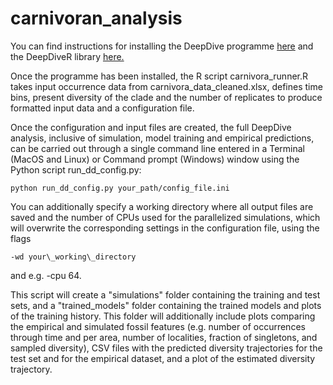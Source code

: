 # carnivoran_analysis

You can find instructions for installing the DeepDive programme [here](https://github.com/DeepDive-project/deepdive) and the DeepDiveR library [here.](https://github.com/DeepDive-project/DeepDiveR)

Once the programme has been installed, the R script carnivora_runner.R takes input occurrence data from carnivora_data_cleaned.xlsx, defines time bins, present diversity of the clade and the number of replicates to produce formatted input data and a configuration file.

Once the configuration and input files are created, the full DeepDive analysis, inclusive of simulation, model training and empirical predictions, can be carried out through a single command line entered in a Terminal (MacOS and Linux) or Command prompt (Windows) window using the Python script run_dd_config.py:

```
python run_dd_config.py your_path/config_file.ini
```

You can additionally specify a working directory where all output files are saved and the number of CPUs used for the parallelized simulations, which will overwrite the corresponding settings in the configuration file, using the flags 
```
-wd your\_working\_directory
```
and e.g. -cpu 64. 

This script will create a "simulations" folder containing the training and test sets, and a "trained_models" folder containing the trained models and plots of the training history. This folder will additionally include plots comparing the empirical and simulated fossil features (e.g. number of occurrences through time and per area, number of localities, fraction of singletons, and sampled diversity), CSV files with the predicted diversity trajectories for the test set and for the empirical dataset, and a plot of the estimated diversity trajectory.
